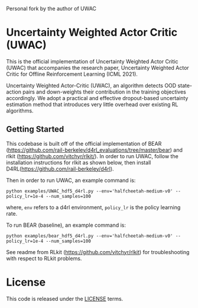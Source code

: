 Personal fork by the author of UWAC


# Uncertainty Weighted Actor Critic (UWAC)

This is the official implementation of Uncertainty Weighted Actor Critic (UWAC) that accompanies the research paper, Uncertainty Weighted Actor Critic for Offline Reinforcement Learning (ICML 2021).

Uncertainty Weighted Actor-Critic (UWAC), an algorithm detects OOD state-action pairs and down-weights their contribution in the training objectives accordingly. We adopt a practical and effective dropout-based uncertainty estimation method that introduces very little overhead over existing RL algorithms.

## Getting Started
This codebase is built off of the official implementation of BEAR (https://github.com/rail-berkeley/d4rl_evaluations/tree/master/bear) and rlkit (https://github.com/vitchyr/rlkit/). In order to run UWAC, follow the installation instructions for rlkit as shown below, then install D4RL(https://github.com/rail-berkeley/d4rl).

Then in order to run UWAC, an example command is:
```
python examples/UWAC_hdf5_d4rl.py --env='halfcheetah-medium-v0' --policy_lr=1e-4 --num_samples=100
```
where, `env` refers to a d4rl environment, `policy_lr` is the policy learning rate.

To run BEAR (baseline), an example command is:
```
python examples/bear_hdf5_d4rl.py --env='halfcheetah-medium-v0' --policy_lr=1e-4 --num_samples=100
```

See readme from RLkit (https://github.com/vitchyr/rlkit) for troubleshooting with respect to RLkit problems.

# License
This code is released under the [LICENSE](LICENSE) terms.
